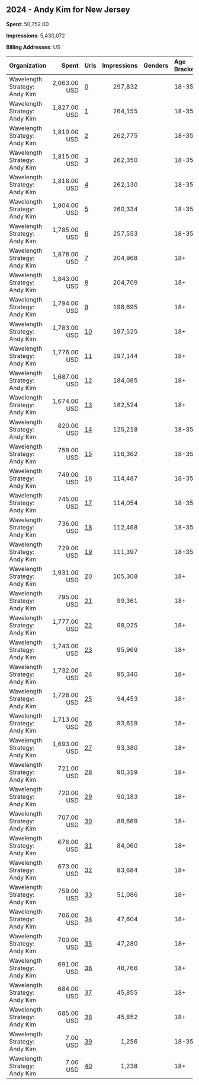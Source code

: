 ## 2024 - Andy Kim for New Jersey 
**Spent**: 50,752.00

**Impressions**: 5,430,072

**Billing Addresses**: US

|Organization|Spent|Urls|Impressions|Genders|Age Brackets|Country Codes|
|:---|---:|:---|---:|:---|:---|:---|
|Wavelength Strategy: Andy Kim|2,063.00 USD|[0](https://www.snap.com/political-ads/asset/a5e00b4ae19ef66d4c4e934d28398c46ccb50189dbd45cca4febd1af15413f13?mediaType=mp4)|297,832||18-35|united states|
|Wavelength Strategy: Andy Kim|1,827.00 USD|[1](https://www.snap.com/political-ads/asset/19a97d789559fd73b6465c739da5b41168061b114dd0ae86136d4727675115b2?mediaType=mp4)|264,155||18-35|united states|
|Wavelength Strategy: Andy Kim|1,819.00 USD|[2](https://www.snap.com/political-ads/asset/946f1513b3ee160612f30882c0aa01ecc90b82693d34ef5ed6da595022228acb?mediaType=mp4)|262,775||18-35|united states|
|Wavelength Strategy: Andy Kim|1,815.00 USD|[3](https://www.snap.com/political-ads/asset/4bf1bb60ea093b0b0ebe810f378a0f9a3c56c2810d8d21d48304bb175618773d?mediaType=mp4)|262,350||18-35|united states|
|Wavelength Strategy: Andy Kim|1,818.00 USD|[4](https://www.snap.com/political-ads/asset/9d8e08bcfb7389dd63b4e9e21e39c82399faa9035bd7b8f1d93fa30e56fd3e0d?mediaType=png)|262,130||18-35|united states|
|Wavelength Strategy: Andy Kim|1,804.00 USD|[5](https://www.snap.com/political-ads/asset/eee284c5fc66004ef1f7b65bed85c8f952874915c9cb5fcb7fc6332b64e2f0f2?mediaType=png)|260,334||18-35|united states|
|Wavelength Strategy: Andy Kim|1,785.00 USD|[6](https://www.snap.com/political-ads/asset/db9a9c0178fb8d4dd0d606de4197d9db6ed883622dfd2344b6abb07a5807e584?mediaType=png)|257,553||18-35|united states|
|Wavelength Strategy: Andy Kim|1,878.00 USD|[7](https://www.snap.com/political-ads/asset/9d8e08bcfb7389dd63b4e9e21e39c82399faa9035bd7b8f1d93fa30e56fd3e0d?mediaType=png)|204,968||18+|united states|
|Wavelength Strategy: Andy Kim|1,843.00 USD|[8](https://www.snap.com/political-ads/asset/a5e00b4ae19ef66d4c4e934d28398c46ccb50189dbd45cca4febd1af15413f13?mediaType=mp4)|204,709||18+|united states|
|Wavelength Strategy: Andy Kim|1,794.00 USD|[9](https://www.snap.com/political-ads/asset/946f1513b3ee160612f30882c0aa01ecc90b82693d34ef5ed6da595022228acb?mediaType=mp4)|198,695||18+|united states|
|Wavelength Strategy: Andy Kim|1,783.00 USD|[10](https://www.snap.com/political-ads/asset/4bf1bb60ea093b0b0ebe810f378a0f9a3c56c2810d8d21d48304bb175618773d?mediaType=mp4)|197,525||18+|united states|
|Wavelength Strategy: Andy Kim|1,776.00 USD|[11](https://www.snap.com/political-ads/asset/19a97d789559fd73b6465c739da5b41168061b114dd0ae86136d4727675115b2?mediaType=mp4)|197,144||18+|united states|
|Wavelength Strategy: Andy Kim|1,687.00 USD|[12](https://www.snap.com/political-ads/asset/eee284c5fc66004ef1f7b65bed85c8f952874915c9cb5fcb7fc6332b64e2f0f2?mediaType=png)|184,085||18+|united states|
|Wavelength Strategy: Andy Kim|1,674.00 USD|[13](https://www.snap.com/political-ads/asset/db9a9c0178fb8d4dd0d606de4197d9db6ed883622dfd2344b6abb07a5807e584?mediaType=png)|182,524||18+|united states|
|Wavelength Strategy: Andy Kim|820.00 USD|[14](https://www.snap.com/political-ads/asset/e22c570bda8ad0aacb8452b393d5ab5f935de2c4f36cc974444cd118e15f3a68?mediaType=mp4)|125,218||18-35|united states|
|Wavelength Strategy: Andy Kim|759.00 USD|[15](https://www.snap.com/political-ads/asset/1bf7de46fb3ae55dbf9a9d497b9956ff045de1eb0e2c55c5e5a74a563d2a0557?mediaType=mp4)|116,362||18-35|united states|
|Wavelength Strategy: Andy Kim|749.00 USD|[16](https://www.snap.com/political-ads/asset/a0572677f93f8e5d20bec49328c98ca4e8668b3c96e5cb86649991291bfe06c0?mediaType=mp4)|114,487||18-35|united states|
|Wavelength Strategy: Andy Kim|745.00 USD|[17](https://www.snap.com/political-ads/asset/046111baeba0d2c9a2fe78a756e5d188633de8145f4b656b9779a2ecb47e063a?mediaType=mp4)|114,054||18-35|united states|
|Wavelength Strategy: Andy Kim|736.00 USD|[18](https://www.snap.com/political-ads/asset/45e3fc99200e976dd090deebb2af6d0e9d1df03f425682d09a6a3cfe5650ded5?mediaType=png)|112,468||18-35|united states|
|Wavelength Strategy: Andy Kim|729.00 USD|[19](https://www.snap.com/political-ads/asset/6aeb78297514b1add4e843d24339ec4e672fdeb23aacd37076fa0b5ebb03256d?mediaType=png)|111,397||18-35|united states|
|Wavelength Strategy: Andy Kim|1,931.00 USD|[20](https://www.snap.com/political-ads/asset/eee284c5fc66004ef1f7b65bed85c8f952874915c9cb5fcb7fc6332b64e2f0f2?mediaType=png)|105,308||18+|united states|
|Wavelength Strategy: Andy Kim|795.00 USD|[21](https://www.snap.com/political-ads/asset/046111baeba0d2c9a2fe78a756e5d188633de8145f4b656b9779a2ecb47e063a?mediaType=mp4)|99,361||18+|united states|
|Wavelength Strategy: Andy Kim|1,777.00 USD|[22](https://www.snap.com/political-ads/asset/946f1513b3ee160612f30882c0aa01ecc90b82693d34ef5ed6da595022228acb?mediaType=mp4)|98,025||18+|united states|
|Wavelength Strategy: Andy Kim|1,743.00 USD|[23](https://www.snap.com/political-ads/asset/a5e00b4ae19ef66d4c4e934d28398c46ccb50189dbd45cca4febd1af15413f13?mediaType=mp4)|95,969||18+|united states|
|Wavelength Strategy: Andy Kim|1,732.00 USD|[24](https://www.snap.com/political-ads/asset/4bf1bb60ea093b0b0ebe810f378a0f9a3c56c2810d8d21d48304bb175618773d?mediaType=mp4)|95,340||18+|united states|
|Wavelength Strategy: Andy Kim|1,728.00 USD|[25](https://www.snap.com/political-ads/asset/9d8e08bcfb7389dd63b4e9e21e39c82399faa9035bd7b8f1d93fa30e56fd3e0d?mediaType=png)|94,453||18+|united states|
|Wavelength Strategy: Andy Kim|1,713.00 USD|[26](https://www.snap.com/political-ads/asset/db9a9c0178fb8d4dd0d606de4197d9db6ed883622dfd2344b6abb07a5807e584?mediaType=png)|93,619||18+|united states|
|Wavelength Strategy: Andy Kim|1,693.00 USD|[27](https://www.snap.com/political-ads/asset/19a97d789559fd73b6465c739da5b41168061b114dd0ae86136d4727675115b2?mediaType=mp4)|93,380||18+|united states|
|Wavelength Strategy: Andy Kim|721.00 USD|[28](https://www.snap.com/political-ads/asset/1bf7de46fb3ae55dbf9a9d497b9956ff045de1eb0e2c55c5e5a74a563d2a0557?mediaType=mp4)|90,319||18+|united states|
|Wavelength Strategy: Andy Kim|720.00 USD|[29](https://www.snap.com/political-ads/asset/a0572677f93f8e5d20bec49328c98ca4e8668b3c96e5cb86649991291bfe06c0?mediaType=mp4)|90,183||18+|united states|
|Wavelength Strategy: Andy Kim|707.00 USD|[30](https://www.snap.com/political-ads/asset/e22c570bda8ad0aacb8452b393d5ab5f935de2c4f36cc974444cd118e15f3a68?mediaType=mp4)|88,669||18+|united states|
|Wavelength Strategy: Andy Kim|676.00 USD|[31](https://www.snap.com/political-ads/asset/45e3fc99200e976dd090deebb2af6d0e9d1df03f425682d09a6a3cfe5650ded5?mediaType=png)|84,060||18+|united states|
|Wavelength Strategy: Andy Kim|673.00 USD|[32](https://www.snap.com/political-ads/asset/6aeb78297514b1add4e843d24339ec4e672fdeb23aacd37076fa0b5ebb03256d?mediaType=png)|83,684||18+|united states|
|Wavelength Strategy: Andy Kim|759.00 USD|[33](https://www.snap.com/political-ads/asset/1bf7de46fb3ae55dbf9a9d497b9956ff045de1eb0e2c55c5e5a74a563d2a0557?mediaType=mp4)|51,086||18+|united states|
|Wavelength Strategy: Andy Kim|706.00 USD|[34](https://www.snap.com/political-ads/asset/e22c570bda8ad0aacb8452b393d5ab5f935de2c4f36cc974444cd118e15f3a68?mediaType=mp4)|47,604||18+|united states|
|Wavelength Strategy: Andy Kim|700.00 USD|[35](https://www.snap.com/political-ads/asset/046111baeba0d2c9a2fe78a756e5d188633de8145f4b656b9779a2ecb47e063a?mediaType=mp4)|47,280||18+|united states|
|Wavelength Strategy: Andy Kim|691.00 USD|[36](https://www.snap.com/political-ads/asset/a0572677f93f8e5d20bec49328c98ca4e8668b3c96e5cb86649991291bfe06c0?mediaType=mp4)|46,766||18+|united states|
|Wavelength Strategy: Andy Kim|684.00 USD|[37](https://www.snap.com/political-ads/asset/45e3fc99200e976dd090deebb2af6d0e9d1df03f425682d09a6a3cfe5650ded5?mediaType=png)|45,855||18+|united states|
|Wavelength Strategy: Andy Kim|685.00 USD|[38](https://www.snap.com/political-ads/asset/6aeb78297514b1add4e843d24339ec4e672fdeb23aacd37076fa0b5ebb03256d?mediaType=png)|45,852||18+|united states|
|Wavelength Strategy: Andy Kim|7.00 USD|[39](https://www.snap.com/political-ads/asset/58ff62751eaec75483574012d01a24f551861624625b28600d5e5ef23c1565d9?mediaType=png)|1,256||18-35|united states|
|Wavelength Strategy: Andy Kim|7.00 USD|[40](https://www.snap.com/political-ads/asset/58ff62751eaec75483574012d01a24f551861624625b28600d5e5ef23c1565d9?mediaType=png)|1,238||18+|united states|
